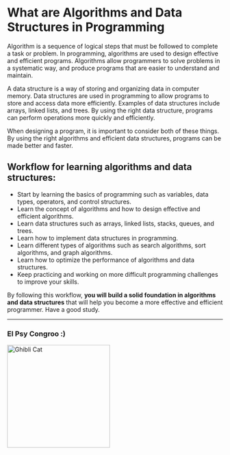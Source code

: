 # What are Algorithms and Data Structures in Programming

Algorithm is a sequence of logical steps that must be followed to complete a task or problem. In programming, algorithms are used to design effective and efficient programs. Algorithms allow programmers to solve problems in a systematic way, and produce programs that are easier to understand and maintain.

A data structure is a way of storing and organizing data in computer memory. Data structures are used in programming to allow programs to store and access data more efficiently. Examples of data structures include arrays, linked lists, and trees. By using the right data structure, programs can perform operations more quickly and efficiently.

When designing a program, it is important to consider both of these things. By using the right algorithms and efficient data structures, programs can be made better and faster.

## Workflow for learning algorithms and data structures:

- Start by learning the basics of programming such as variables, data types, operators, and control structures.
- Learn the concept of algorithms and how to design effective and efficient algorithms.
- Learn data structures such as arrays, linked lists, stacks, queues, and trees.
- Learn how to implement data structures in programming.
- Learn different types of algorithms such as search algorithms, sort algorithms, and graph algorithms.
- Learn how to optimize the performance of algorithms and data structures.
- Keep practicing and working on more difficult programming challenges to improve your skills.

By following this workflow, **you will build a solid foundation in algorithms and data structures** that will help you become a more effective and efficient programmer. Have a good study.

---

### El Psy Congroo :)

<body>
<img src="https://github.com/fdhliakbar/Algorithms/assets/104522615/ba424709-65b2-4dee-ac57-ac936a1403a1" alt="Ghibli Cat" style="width:240px;">
</body>
